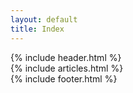 ```yaml
---
layout: default
title: Index
---
```

<div>
    {% include header.html %}
    <div id="layout">
        <div id="content-wrap">
            <div class="row">
                <div class="twelve columns">
                   {% include articles.html %}
                </div>
            </div>
        </div>
    </div>
    {% include footer.html %}
</div>
